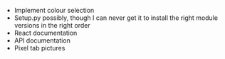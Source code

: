 - Implement colour selection
- Setup.py possibly, though I can never get it to install the right module versions in the right order
- React documentation
- API documentation
- Pixel tab pictures
